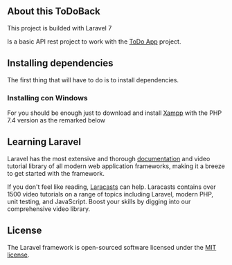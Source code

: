 ## About this ToDoBack

This project is builded with Laravel 7

Is a basic API rest project to work with the [ToDo App](https://github.com/brayanibp/todoapp) project.

## Installing dependencies

The first thing that will have to do is to install dependencies.

### Installing con Windows

For you should be enough just to download and install [Xampp](https://www.apachefriends.org/es/download.html) with the PHP 7.4 version as the remarked below





## Learning Laravel

Laravel has the most extensive and thorough [documentation](https://laravel.com/docs) and video tutorial library of all modern web application frameworks, making it a breeze to get started with the framework.

If you don't feel like reading, [Laracasts](https://laracasts.com) can help. Laracasts contains over 1500 video tutorials on a range of topics including Laravel, modern PHP, unit testing, and JavaScript. Boost your skills by digging into our comprehensive video library.

## License

The Laravel framework is open-sourced software licensed under the [MIT license](https://opensource.org/licenses/MIT).

